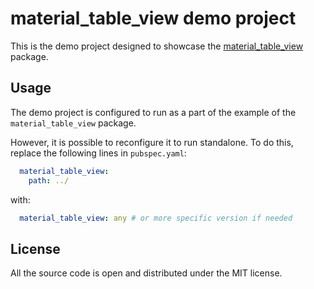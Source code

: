 # material_table_view demo project

This is the demo project designed to showcase
the [material_table_view](https://pub.dev/packages/material_table_view) package.

## Usage

The demo project is configured to run as a part of the example of the `material_table_view` package.

However, it is possible to reconfigure it to run standalone. To do this, replace the following lines in `pubspec.yaml`:

```yaml
  material_table_view:
    path: ../
```

with:

```yaml
  material_table_view: any # or more specific version if needed
```

## License

All the source code is open
and distributed under the MIT license.